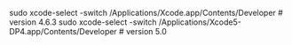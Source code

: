 sudo xcode-select -switch /Applications/Xcode.app/Contents/Developer # version 4.6.3
sudo xcode-select -switch /Applications/Xcode5-DP4.app/Contents/Developer # version 5.0

